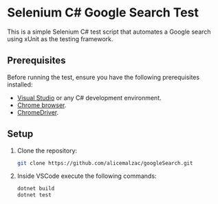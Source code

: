 # Selenium C# Google Search Test

This is a simple Selenium C# test script that automates a Google search using xUnit as the testing framework.

## Prerequisites

Before running the test, ensure you have the following prerequisites installed:

- [Visual Studio](https://visualstudio.microsoft.com/) or any C# development environment.
- [Chrome browser](https://www.google.com/chrome/).
- [ChromeDriver](https://sites.google.com/chromium.org/driver/).

## Setup

1. Clone the repository:

   ```bash
   git clone https://github.com/alicemalzac/googleSearch.git

2. Inside VSCode execute the following commands:

   ```bash
   dotnet build
   dotnet test
